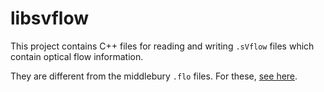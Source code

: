 # libsvflow

This project contains C++ files for reading and writing `.sVflow` files
which contain optical flow information.

They are different from the middlebury `.flo` files. For these, [see here][mbf].

[mbf]: http://vision.middlebury.edu/flow/code/flow-code/